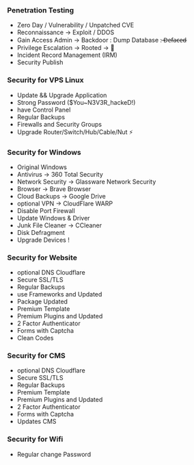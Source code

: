 ### Penetration Testing
- Zero Day / Vulnerability / Unpatched CVE
- Reconnaissance -> Exploit / DDOS
- Gain Access Admin -> Backdoor : Dump Database : ̶D̶e̶f̶a̶c̶e̶d̶
- Privilege Escalation -> Rooted -> 💬
- Incident Record Management (IRM)
- Security Publish

### Security for VPS Linux
- Update && Upgrade Application
- Strong Password ($You~N3V3R_hackeD!)
- have Control Panel
- Regular Backups
- Firewalls and Security Groups
- Upgrade Router/Switch/Hub/Cable/Nut ⚡

### Security for Windows
- Original Windows
- Antivirus -> 360 Total Security
- Network Security -> Glassware Network Security
- Browser -> Brave Browser
- Cloud Backups -> Google Drive
- optional VPN -> CloudFlare WARP
- Disable Port Firewall
- Update Windows & Driver
- Junk File Cleaner -> CCleaner
- Disk Defragment
- Upgrade Devices !

### Security for Website
- optional DNS Cloudflare
- Secure SSL/TLS
- Regular Backups
- use Frameworks and Updated
- Package Updated
- Premium Template
- Premium Plugins and Updated
- 2 Factor Authenticator
- Forms with Captcha
- Clean Codes

### Security for CMS
- optional DNS Cloudflare
- Secure SSL/TLS
- Regular Backups
- Premium Template
- Premium Plugins and Updated
- 2 Factor Authenticator
- Forms with Captcha
- Updates CMS

### Security for Wifi
- Regular change Password

